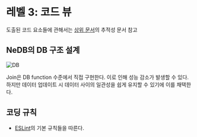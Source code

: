# 레벨 3: 코드 뷰
도출된 코드 요소들에 관해서는 [상위 문서](https://github.com/byron1st/my-workshop-doc/blob/master/doc/arch.views.md)의 추적성 문서 참고

## NeDB의 DB 구조 설계
![DB](https://github.com/byron1st/my-workshop-doc/blob/master/images/code-view-db-2016-09-17.png)

Join은 DB function 수준에서 직접 구현한다. 이로 인해 성능 감소가 발생할 수 있다. 하지만 데이터 업데이트 시 데이터 사이의 일관성을 쉽게 유지할 수 있기에 이를 채택한다.

## 코딩 규칙
* [ESLint](http://eslint.org)의 기본 규칙들을 따른다.
